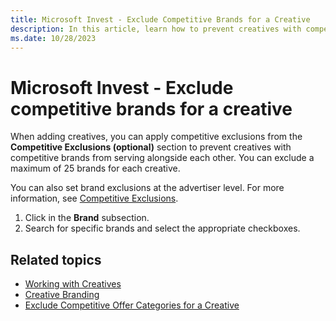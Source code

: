 ```yaml
---
title: Microsoft Invest - Exclude Competitive Brands for a Creative
description: In this article, learn how to prevent creatives with competitive brands from serving alongside each other by applying competitive exclusions.
ms.date: 10/28/2023
---
```


# Microsoft Invest - Exclude competitive brands for a creative

When adding creatives, you can apply competitive exclusions from the **Competitive Exclusions (optional)** section to prevent creatives with competitive brands from serving alongside each other. You can exclude a maximum of 25 brands for each creative.

You can also set brand exclusions at the advertiser level. For more information, see [Competitive Exclusions](competitive-exclusions.md).

1. Click in the **Brand** subsection.
1. Search for specific brands and select the appropriate checkboxes.

## Related topics

- [Working with Creatives](working-with-creatives.md)
- [Creative Branding](creative-branding.md)
- [Exclude Competitive Offer Categories for a Creative](exclude-competitive-offer-categories-for-a-creative.md)
